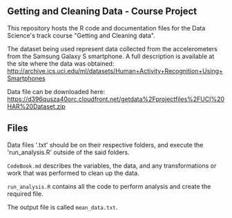## Getting and Cleaning Data - Course Project

This repository hosts the R code and documentation files for the Data Science's track course "Getting and Cleaning data".

The dataset being used represent data collected from the accelerometers from the Samsung Galaxy S smartphone. 
A full description is available at the site where the data was obtained:
http://archive.ics.uci.edu/ml/datasets/Human+Activity+Recognition+Using+Smartphones

Data file can be downloaded here: https://d396qusza40orc.cloudfront.net/getdata%2Fprojectfiles%2FUCI%20HAR%20Dataset.zip

## Files

Data files '.txt' should be on their respective folders, and execute the 'run_analysis.R' outside of the said folders.

`CodeBook.md` describes the variables, the data, and any transformations or work that was performed to clean up the data.

`run_analysis.R` contains all the code to perform analysis and create the required file.

The output file is called `mean_data.txt`.
